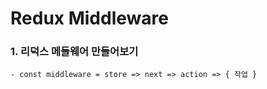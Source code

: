 # Redux Middleware

### 1. 리덕스 메들웨어 만들어보기
    - const middleware = store => next => action => { 작업 } 
          